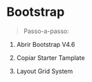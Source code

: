 # Bootstrap

> Passo-a-passo:

1. Abrir Bootstrap V4.6

2. Copiar Starter Tamplate

3. Layout Grid System
